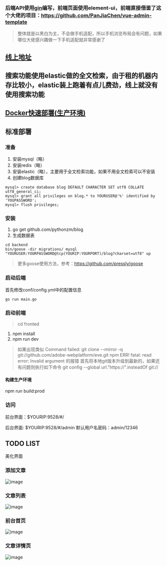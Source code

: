 ### 后端API使用[gin](https://github.com/gin-gonic/gin)编写，前端页面使用element-ui，前端直接借鉴了这个大佬的项目：https://github.com/PanJiaChen/vue-admin-template

> 整体就是以黑白为主，不会做手机适配，所以手机浏览布局会有问题，如果哪位大佬感兴趣做一下手机适配就非常感谢了

## [线上地址](https://www.poorops.com)  
## 搜索功能使用elastic做的全文检索，由于租的机器内存比较小，elastic装上跑着有点儿费劲，线上就没有使用搜索功能

## [Docker快速部署(生产环境)](https://github.com/pythonzm/blog/wiki/Docker-部署)

## 标准部署

### 准备
  1. 安装mysql（略）
  2. 安装redis（略）
  3. 安装elastic（略），主要用于全文检索功能，如果不用全文检索可以不安装
  3. 创建blog数据库
  
  ```
  mysql> create database blog DEFAULT CHARACTER SET utf8 COLLATE utf8_general_ci;
  mysql> grant all privileges on blog.* to YOURUSER@'%' identified by 'YOUPASSWORD';
  mysql> flush privileges;
  ```
  
### 安装
  1. go get github.com/pythonzm/blog
  2. 生成数据表
  
  ```
  cd backend
  bin/goose -dir migrations/ mysql "YOURUSER:YOURPASSWORD@tcp(YOURIP:YOURPORT)/blog?charset=utf8" up
  ```
  > 更多goose使用方法，参考：https://github.com/pressly/goose
  
### 启动后端
首先修改conf/config.yml中的配置信息

`go run main.go`
  
### 启动前端
  > cd fronted
  1. npm install
  2. npm run dev
  > 如果出现类似 Command failed: git clone --mirror -q git://github.com/adobe-webplatform/eve.git
  > npm ERR! fatal: read error: Invalid argument 的报错
  > 首先将本地git版本升级到最新的，如果还有问题则执行如下命令
  > git config --global url."https://".insteadOf git:// 
  
  #### 构建生产环境
  npm run build:prod

### 访问
  前台界面：$YOURIP:9528/#/
  
  后台界面: $YOURIP:9528/#/admin     默认用户名密码：admin/12346
  
## TODO LIST
  美化界面

### 添加文章
![image](https://github.com/pythonzm/blog/blob/master/screenshots/add_article.png)

### 文章列表
![image](https://github.com/pythonzm/blog/blob/master/screenshots/article_list.png)

### 前台首页
![image](https://github.com/pythonzm/blog/blob/master/screenshots/home.png)

### 文章详情页
![image](https://github.com/pythonzm/blog/blob/master/screenshots/article.png)
